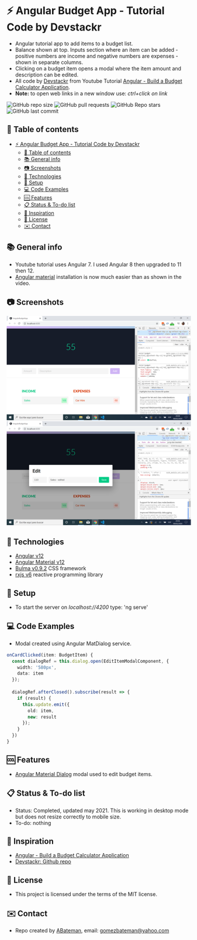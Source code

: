 # :zap: Angular Budget App - Tutorial Code by Devstackr

* Angular tutorial app to add items to a budget list.
* Balance shown at top. Inputs section where an item can be added - positive numbers are income and negative numbers are expenses - shown in separate columns.
* Clicking on a budget item opens a modal where the item amount and description can be edited.
* All code by [Devstackr](https://www.youtube.com/channel/UCbwsS1m4Hib6R-9F1alus_A/featured) from Youtube Tutorial [Angular - Build a Budget Calculator Application](https://www.youtube.com/watch?v=sU4z4Ti-8OQ&t=278s).
* **Note:** to open web links in a new window use: _ctrl+click on link_

![GitHub repo size](https://img.shields.io/github/repo-size/AndrewJBateman/angular-budget-app?style=plastic)
![GitHub pull requests](https://img.shields.io/github/issues-pr/AndrewJBateman/angular-budget-app?style=plastic)
![GitHub Repo stars](https://img.shields.io/github/stars/AndrewJBateman/angular-budget-app?style=plastic)
![GitHub last commit](https://img.shields.io/github/last-commit/AndrewJBateman/angular-budget-app?style=plastic)

## :page_facing_up: Table of contents

* [:zap: Angular Budget App - Tutorial Code by Devstackr](#zap-angular-budget-app---tutorial-code-by-devstackr)
  * [:page_facing_up: Table of contents](#page_facing_up-table-of-contents)
  * [:books: General info](#books-general-info)
  * [:camera: Screenshots](#camera-screenshots)
  * [:signal_strength: Technologies](#signal_strength-technologies)
  * [:floppy_disk: Setup](#floppy_disk-setup)
  * [:computer: Code Examples](#computer-code-examples)
  * [:cool: Features](#cool-features)
  * [:clipboard: Status & To-do list](#clipboard-status--to-do-list)
  * [:clap: Inspiration](#clap-inspiration)
  * [:file_folder: License](#file_folder-license)
  * [:envelope: Contact](#envelope-contact)

## :books: General info

* Youtube tutorial uses Angular 7. I used Angular 8 then upgraded to 11 then 12.
* [Angular material](https://material.angular.io/) installation is now much easier than as shown in the video.

## :camera: Screenshots

![Angular page](./img/budget.png)
![Angular page](./img/modal.png)

## :signal_strength: Technologies

* [Angular v12](https://angular.io/)
* [Angular Material v12](https://material.angular.io/)
* [Bulma v0.9.2](https://bulma.io/documentation/) CSS framework
* [rxjs v6](https://angular.io/guide/rx-library) reactive programming library

## :floppy_disk: Setup

* To start the server on _localhost://4200_ type: 'ng serve'

## :computer: Code Examples

* Modal created using Angular MatDialog service.

```typescript
onCardClicked(item: BudgetItem) {
  const dialogRef = this.dialog.open(EditItemModalComponent, {
    width: '580px',
    data: item
  });

  dialogRef.afterClosed().subscribe(result => {
    if (result) {
      this.update.emit({
        old: item,
        new: result
      });
    }
  })
}
```

## :cool: Features

* [Angular Material Dialog](https://material.angular.io/components/dialog/overview) modal used to edit budget items.

## :clipboard: Status & To-do list

* Status: Completed, updated may 2021. This is working in desktop mode but does not resize correctly to mobile size.
* To-do: nothing

## :clap: Inspiration

* [Angular - Build a Budget Calculator Application](https://www.youtube.com/watch?v=sU4z4Ti-8OQ&t=278s)
* [Devstackr: Github repo](https://github.com/Devstackr/budget-app-angular)

## :file_folder: License

* This project is licensed under the terms of the MIT license.

## :envelope: Contact

* Repo created by [ABateman](https://github.com/AndrewJBateman), email: gomezbateman@yahoo.com
